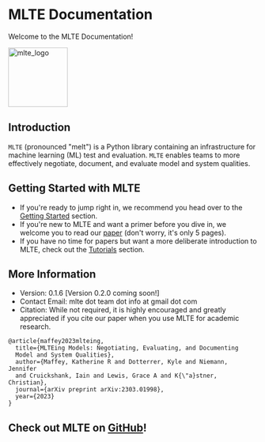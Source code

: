 
# MLTE Documentation

Welcome to the MLTE Documentation! 

<img src="https://raw.githubusercontent.com/mlte-team/mlte/master/assets/MLTE_Logo_Color.svg" alt="mlte_logo" width="120"/>

## Introduction

`MLTE` (pronounced "melt") is a Python library containing an infrastructure for machine learning (ML) test and evaluation. `MLTE` enables teams to more effectively negotiate, document, and evaluate model and system qualities. 

## Getting Started with MLTE

- If you're ready to jump right in, we recommend you head over to the [Getting Started](getting_started.md) section.
- If you're new to MLTE and want a primer before you dive in, we welcome you to read our [paper](https://arxiv.org/abs/2303.01998) (don't worry, it's only 5 pages).
- If you have no time for papers but want a more deliberate introduction to MLTE, check out the [Tutorials](tutorial0.md) section.

## More Information

- Version: 0.1.6 [Version 0.2.0 coming soon!]
- Contact Email: mlte dot team dot info at gmail dot com
- Citation: While not required, it is highly encouraged and greatly appreciated if you cite our paper when you use MLTE for academic research.

```
@article{maffey2023mlteing,
  title={MLTEing Models: Negotiating, Evaluating, and Documenting 
  Model and System Qualities},
  author={Maffey, Katherine R and Dotterrer, Kyle and Niemann, Jennifer 
  and Cruickshank, Iain and Lewis, Grace A and K{\"a}stner, Christian},
  journal={arXiv preprint arXiv:2303.01998},
  year={2023}
}
```

## Check out MLTE on [GitHub](https://github.com/mlte-team/mlte)!
